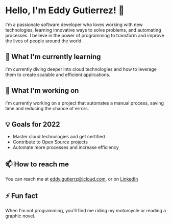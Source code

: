 # Hello, I'm Eddy Gutierrez! 👋

I'm a passionate software developer who loves working with new technologies, learning innovative ways to solve problems, and automating processes. I believe in the power of programming to transform and improve the lives of people around the world.

## 🌱 What I'm currently learning

I'm currently diving deeper into cloud technologies and how to leverage them to create scalable and efficient applications.

## 🔭 What I'm working on

I'm currently working on a project that automates a manual process, saving time and reducing the chance of errors.

## 💡 Goals for 2022

- Master cloud technologies and get certified
- Contribute to Open Source projects
- Automate more processes and increase efficiency

## 📫 How to reach me

You can reach me at eddy.gutierrz@icloud.com, or on [LinkedIn](https://www.linkedin.com/in/eddy-gutierrez-santos-502500300/)

## ⚡ Fun fact

When I'm not programming, you'll find me riding my motorcycle or reading a graphic novel.


<!---
eddygutierrz/eddygutierrz is a ✨ special ✨ repository because its `README.md` (this file) appears on your GitHub profile.
You can click the Preview link to take a look at your changes.
--->
